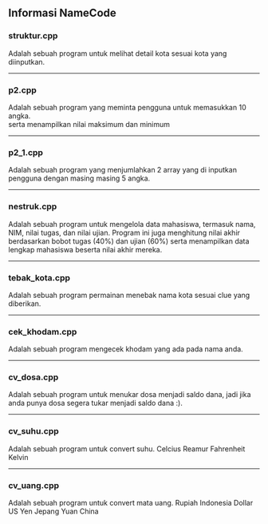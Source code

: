 ## Informasi NameCode

### struktur.cpp
Adalah sebuah program untuk melihat detail kota sesuai kota yang diinputkan.

---

### p2.cpp
Adalah sebuah program yang meminta pengguna untuk memasukkan 10 angka.
<br>
serta menampilkan nilai maksimum dan minimum


---

### p2_1.cpp
Adalah sebuah program yang menjumlahkan 2 array yang di inputkan pengguna dengan masing masing 5 angka.


---

### nestruk.cpp
Adalah sebuah program untuk mengelola data mahasiswa, termasuk nama, NIM, nilai tugas, dan nilai ujian. Program ini juga menghitung nilai akhir berdasarkan bobot tugas (40%) dan ujian (60%) serta menampilkan data lengkap mahasiswa beserta nilai akhir mereka.

---

### tebak_kota.cpp
Adalah sebuah program permainan menebak nama kota sesuai clue yang diberikan.

---

### cek_khodam.cpp
Adalah sebuah program mengecek khodam yang ada pada nama anda.

---

### cv_dosa.cpp
Adalah sebuah program untuk menukar dosa menjadi saldo dana, jadi jika anda punya dosa segera tukar menjadi saldo dana :).


---

### cv_suhu.cpp
Adalah sebuah program untuk convert suhu. 
Celcius 
Reamur
Fahrenheit
Kelvin


---

### cv_uang.cpp
Adalah sebuah program untuk convert mata uang. 
Rupiah Indonesia
Dollar US
Yen Jepang
Yuan China
